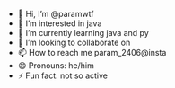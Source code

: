 - 👋 Hi, I’m @paramwtf
- 👀 I’m interested in java
- 🌱 I’m currently learning java and py
- 💞️ I’m looking to collaborate on 
- 📫 How to reach me param_2406@insta
- 😄 Pronouns: he/him
- ⚡ Fun fact: not so active 

<!---
paramwtf/paramwtf is a ✨ special ✨ repository because its `README.md` (this file) appears on your GitHub profile.
You can click the Preview link to take a look at your changes.
--->
